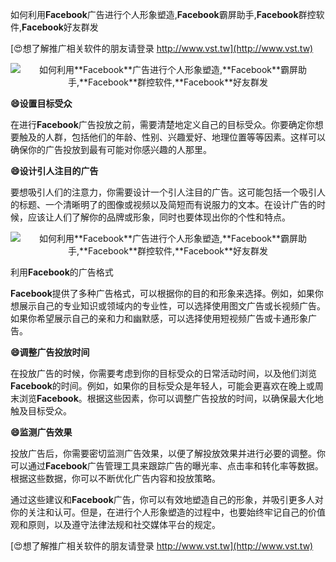 如何利用**Facebook**广告进行个人形象塑造,**Facebook**霸屏助手,**Facebook**群控软件,**Facebook**好友群发

[😍想了解推广相关软件的朋友请登录 http://www.vst.tw](http://www.vst.tw)

 <center><img src="https://vst.tw/MP4/tuiguang/png/5.png" alt="如何利用**Facebook**广告进行个人形象塑造,**Facebook**霸屏助手,**Facebook**群控软件,**Facebook**好友群发"></center>

**😄设置目标受众**

在进行**Facebook**广告投放之前，需要清楚地定义自己的目标受众。你要确定你想要触及的人群，包括他们的年龄、性别、兴趣爱好、地理位置等等因素。这样可以确保你的广告投放到最有可能对你感兴趣的人那里。

**😄设计引人注目的广告**

要想吸引人们的注意力，你需要设计一个引人注目的广告。这可能包括一个吸引人的标题、一个清晰明了的图像或视频以及简短而有说服力的文本。在设计广告的时候，应该让人们了解你的品牌或形象，同时也要体现出你的个性和特点。

 <center><img src="https://vst.tw/MP4/tuiguang/png/5.png" alt="如何利用**Facebook**广告进行个人形象塑造,**Facebook**霸屏助手,**Facebook**群控软件,**Facebook**好友群发"></center>

利用**Facebook**的广告格式

**Facebook**提供了多种广告格式，可以根据你的目的和形象来选择。例如，如果你想展示自己的专业知识或领域内的专业性，可以选择使用图文广告或长视频广告。如果你希望展示自己的亲和力和幽默感，可以选择使用短视频广告或卡通形象广告。

**😄调整广告投放时间**

在投放广告的时候，你需要考虑到你的目标受众的日常活动时间，以及他们浏览**Facebook**的时间。例如，如果你的目标受众是年轻人，可能会更喜欢在晚上或周末浏览**Facebook**。根据这些因素，你可以调整广告投放的时间，以确保最大化地触及目标受众。

**😄监测广告效果**

投放广告后，你需要密切监测广告效果，以便了解投放效果并进行必要的调整。你可以通过**Facebook**广告管理工具来跟踪广告的曝光率、点击率和转化率等数据。根据这些数据，你可以不断优化广告内容和投放策略。

通过这些建议和**Facebook**广告，你可以有效地塑造自己的形象，并吸引更多人对你的关注和认可。但是，在进行个人形象塑造的过程中，也要始终牢记自己的价值观和原则，以及遵守法律法规和社交媒体平台的规定。

[😍想了解推广相关软件的朋友请登录 http://www.vst.tw](http://www.vst.tw)



